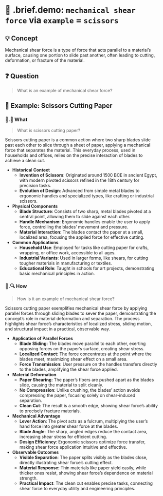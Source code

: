 # 🧩 .brief.demo: `mechanical shear force` via `example` = `scissors`

## 💡 Concept

Mechanical shear force is a type of force that acts parallel to a material’s surface, causing one portion to slide past another, often leading to cutting, deformation, or fracture of the material.

## ❓ Question

> What is an example of mechanical shear force?

## 📌 Example: Scissors Cutting Paper

### 📌.📖 What

> What is scissors cutting paper?

Scissors cutting paper is a common action where two sharp blades slide past each other to slice through a sheet of paper, applying a mechanical force that separates the material. This everyday process, used in households and offices, relies on the precise interaction of blades to achieve a clean cut.

- **Historical Context**
  - **Invention of Scissors**: Originated around 1500 BCE in ancient Egypt, with modern pivoted scissors refined in the 18th century for precision tasks.
  - **Evolution of Design**: Advanced from simple metal blades to ergonomic handles and specialized types, like crafting or industrial scissors.
- **Physical Components**
  - **Blade Structure**: Consists of two sharp, metal blades pivoted at a central point, allowing them to slide against each other.
  - **Handle Mechanism**: Ergonomic handles enable the user to apply force, controlling the blades’ movement and pressure.
  - **Material Interaction**: The blades contact the paper at a small, localized area, focusing the applied force for effective cutting.
- **Common Applications**
  - **Household Use**: Employed for tasks like cutting paper for crafts, wrapping, or office work, accessible to all ages.
  - **Industrial Variants**: Used in larger forms, like shears, for cutting tougher materials in manufacturing or textiles.
  - **Educational Role**: Taught in schools for art projects, demonstrating basic mechanical principles in action.

### 📌.🔍 How

> How is it an example of mechanical shear force?

Scissors cutting paper exemplifies mechanical shear force by applying parallel forces through sliding blades to sever the paper, demonstrating the concept’s role in material deformation and separation. The process highlights shear force’s characteristics of localized stress, sliding motion, and structural impact in a practical, observable way.

- **Application of Parallel Forces**
  - **Blade Sliding**: The blades move parallel to each other, exerting opposing forces on the paper’s surface, creating shear stress.
  - **Localized Contact**: The force concentrates at the point where the blades meet, maximizing shear effect on a small area.
  - **Force Transmission**: User pressure on the handles transfers directly to the blades, amplifying the shear force applied.
- **Material Deformation**
  - **Paper Shearing**: The paper’s fibers are pushed apart as the blades slide, causing the material to split cleanly.
  - **No Compression**: Unlike crushing, the blades’ action avoids compressing the paper, focusing solely on shear-induced separation.
  - **Clean Cut**: The result is a smooth edge, showing shear force’s ability to precisely fracture materials.
- **Mechanical Advantage**
  - **Lever Action**: The pivot acts as a fulcrum, multiplying the user’s hand force into greater shear force at the blades.
  - **Blade Angle**: The sharp, angled edges reduce the contact area, increasing shear stress for efficient cutting.
  - **Design Efficiency**: Ergonomic scissors optimize force transfer, making shear force application intuitive and effective.
- **Observable Outcomes**
  - **Visible Separation**: The paper splits visibly as the blades close, directly illustrating shear force’s cutting effect.
  - **Material Response**: Thin materials like paper yield easily, while thicker ones resist, showing shear force’s dependence on material strength.
  - **Practical Impact**: The clean cut enables precise tasks, connecting shear force to everyday utility and engineering principles.
